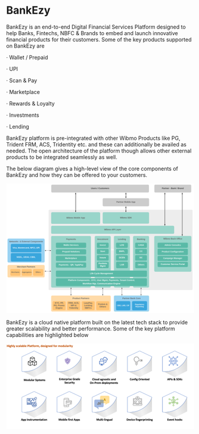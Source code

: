 # BankEzy

BankEzy is an end-to-end Digital Financial Services Platform designed to help Banks, Fintechs, NBFC & Brands to embed and launch innovative financial products for their customers. Some of the key products supported on BankEzy are

· Wallet / Prepaid

· UPI

· Scan & Pay

· Marketplace

· Rewards & Loyalty

· Investments

· Lending

BankEzy platform is pre-integrated with other Wibmo Products like PG, Trident FRM, ACS, Tridentity etc. and these can additionally be availed as needed. The open architecture of the platform though allows other external products to be integrated seamlessly as well.

The below diagram gives a high-level view of the core components of BankEzy and how they can be offered to your customers.

![BankEzy functional architecture](../../.gitbook/assets/BankEzyFunctionalArch.svg)

BankEzy is a cloud native platform built on the latest tech stack to provide greater scalability and better performance. Some of the key platform capabilities are highlighted below

![BankEzy features](../../.gitbook/assets/BankEzyFeatures.png)
